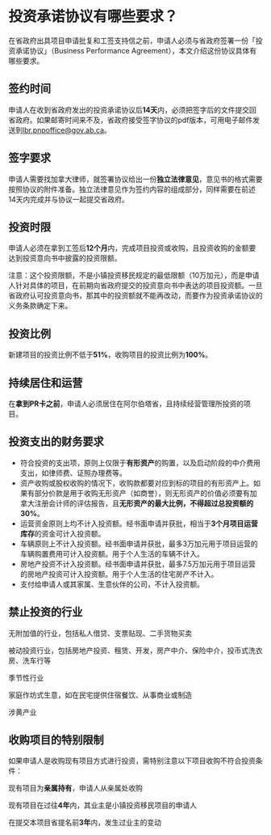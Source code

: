 # 投资承诺协议有哪些要求？

在省政府出具项目申请批复和工签支持信之前，申请人必须与省政府签署一份「投资承诺协议」（Business Performance Agreement），本文介绍这份协议具体有哪些要求。

## 签约时间

申请人在收到省政府发出的投资承诺协议后**14天**内，必须把签字后的文件提交回省政府。如果邮寄时间来不及，省政府接受签字协议的pdf版本，可用电子邮件发送到[lbr.pnpoffice@gov.ab.ca](mailto:lbr.pnpoffice@gov.ab.ca)。


## 签字要求

申请人需要找加拿大律师，就签署协议给出一份**独立法律意见**，意见书的格式需要按照协议的附件准备。独立法律意见作为签约内容的组成部分，同样需要在前述14天内完成并与协议一起提交省政府。


## 投资时限

申请人必须在拿到工签后**12个月**内，完成项目投资或收购，且投资收购的金额要达到投资意向书中披露的投资限额。

注意：这个投资限额，不是小镇投资移民规定的最低限额（10万加元），而是申请人针对具体的项目，在前期向省政府提交的投资意向书中表达的项目投资额。一旦省政府认可投资意向书，那其中的投资额就不能再改动，而要作为投资承诺协议的义务条款确定下来。

## 投资比例

新建项目的投资比例不低于**51%**，收购项目的投资比例为**100%**。

## 持续居住和运营

在**拿到PR卡之前**，申请人必须居住在阿尔伯塔省，且持续经营管理所投资的项目。

## 投资支出的财务要求

- 符合投资的支出项，原则上仅限于**有形资产**的购置，以及启动阶段的中介费用支出，如律师费、证照办理费等。
- 资产收购或股权收购的情况下，收购款都要对应到标的项目的有形资产上。如果有部分价款是用于收购无形资产（如商誉），则无形资产的价值必须要有加拿大注册会计师的评估报告，且**无形资产的最大比例，不得超过总投资额的30%**。
- 运营资金原则上均不计入投资额。经书面申请并获批，相当于**3个月项目运营库存**的资金可计入投资额。
- 车辆原则上不计入投资额。经书面申请并获批，最多3万加元用于项目运营的车辆购置费用可计入投资额。用于个人生活的车辆不计入。
- 房地产投资不计入投资额。经书面申请并获批，最多7.5万加元用于项目运营的房地产投资可计入投资额。用于个人生活的住宅房产不计入。
- 支付给申请人或其家属、生意伙伴的公司，不计入投资额。

## 禁止投资的行业

<i class="fa-solid fa-circle-xmark"></i> 无附加值的行业，包括私人借贷、支票贴现、二手货物买卖

<i class="fa-solid fa-circle-xmark"></i> 被动投资行业，包括房地产投资、租赁、开发，房产中介、保险中介，投币式洗衣房、洗车行等

<i class="fa-solid fa-circle-xmark"></i> 季节性行业

<i class="fa-solid fa-circle-xmark"></i> 家庭作坊式生意，如在民宅提供住宿餐饮、从事商业或制造

<i class="fa-solid fa-circle-xmark"></i> 涉黄产业


## 收购项目的特别限制

如果申请人是收购现有项目方式进行投资，需特别注意以下项目收购不符合投资条件：

<i class="fa-solid fa-circle-xmark"></i> 现有项目为**亲属持有**，申请人从亲属处收购

<i class="fa-solid fa-circle-xmark"></i> 现有项目在过往**4年**内，其业主是小镇投资移民项目的申请人

<i class="fa-solid fa-circle-xmark"></i> 在提交本项目省提名前**3年**内，发生过业主的变动




